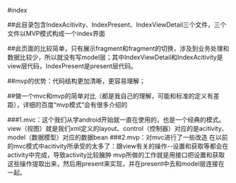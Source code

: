 #index

##此目录包含IndexAcitivity、IndexPresent、IndexViewDetail三个文件，三个文件以MVP模式构成一个index界面

##此页面的比较简单，只有展示fragment和fragment的切换，涉及到业务处理和数据比较少，所以就没有写model层；其中IndexViewDetail和IndexAcitivity是view层代码，IndexPresent是present层代码。

##mvp的优势：代码结构更加清晰，更容易理解；

##做一个mvc和mvp的简单对比（都是我自己的理解，可能和标准的定义有差距），详细的百度“mvp模式”会有很多介绍的

###1.mvc：这个我们从学android开始就一直在使用的，也是一个经典的模式。
    view（视图）就是我们xml定义的layout、control（控制器）对应的是acitivity、model（数据模型）对应的数据bean
###2.mvp：对mvc进行了一些改造
    在以前的mvc模式中acitivity所承受的太多了：跟view有关的操作--设置和获取等都会在activity中完成，导致activity比较臃肿
    mvp所做的工作就是用接口把设置和获取这些操作提取出来，然后用present来实现，并在present中去和model层连接在一起。

##